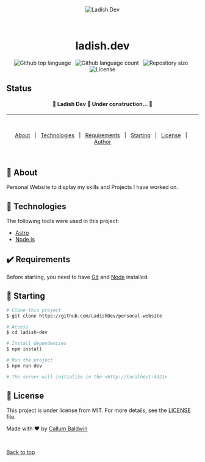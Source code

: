 <div align="center" id="top"> 
  <img src="https://avatars.githubusercontent.com/u/53581256?v=4" alt="Ladish Dev" />

  &#xa0;

  <!-- <a href="https://ladishdev.netlify.app">Demo</a> -->
</div>

<h1 align="center">ladish.dev</h1>

<p align="center">
  <img style="margin-right:8px;" alt="Github top language" src="https://img.shields.io/github/languages/top/LadishDev/personal-website?color=56BEB8">
  <img style="margin-right:8px;" alt="Github language count" src="https://img.shields.io/github/languages/count/LadishDev/personal-website?color=56BEB8">
  <img style="margin-right:8px;" alt="Repository size" src="https://img.shields.io/github/repo-size/LadishDev/personal-website?color=56BEB8">
  <img alt="License" src="https://img.shields.io/github/license/LadishDev/personal-website?color=56BEB8">

  <!-- <img alt="Github issues" src="https://img.shields.io/github/issues/LadishDev/ladish-dev?color=56BEB8" /> -->

  <!-- <img alt="Github forks" src="https://img.shields.io/github/forks/LadishDev/ladish-dev?color=56BEB8" /> -->

  <!-- <img alt="Github stars" src="https://img.shields.io/github/stars/LadishDev/ladish-dev?color=56BEB8" /> -->
</p>

<h2> Status </h2>

<h4 align="center"> 
	🚧  Ladish Dev 🚀 Under construction...  🚧
</h4> 

<hr>
<br>
<p align="center">
  <a href="#dart-about">About</a> &#xa0; | &#xa0; 
  <!-- <a href="#sparkles-features">Features</a> &#xa0; | &#xa0; -->
  <a href="#rocket-technologies">Technologies</a> &#xa0; | &#xa0;
  <a href="#white_check_mark-requirements">Requirements</a> &#xa0; | &#xa0;
  <a href="#checkered_flag-starting">Starting</a> &#xa0; | &#xa0;
  <a href="#memo-license">License</a> &#xa0; | &#xa0;
  <a href="https://github.com/LadishDev" target="_blank">Author</a>
</p>

<br>

## 🎯 About ##

Personal Website to display my skills and Projects I have worked on.

<!-- 
## ✨ Features ##

:heavy_check_mark: Feature 1;\
:heavy_check_mark: Feature 2;\
:heavy_check_mark: Feature 3;

-->

## 🚀 Technologies ##

The following tools were used in this project:

- [Astro](https://astro.build/)
- [Node.js](https://nodejs.org/en/)

## ✔️ Requirements ##

Before starting, you need to have [Git](https://git-scm.com) and [Node](https://nodejs.org/en/) installed.

## 🏁 Starting ##

```bash
# Clone this project
$ git clone https://github.com/LadishDev/personal-website

# Access
$ cd ladish-dev

# Install dependencies
$ npm install

# Run the project
$ npm run dev

# The server will initialize in the <http://localhost:4321>
```

## 📝 License ##

This project is under license from MIT. For more details, see the [LICENSE](/LICENSE.md) file.


Made with :heart: by <a href="https://github.com/LadishDev" target="_blank">Callum Baldwin</a>

&#xa0;

<a href="#top">Back to top</a>
